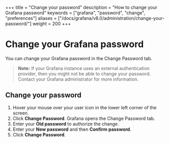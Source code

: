 +++
title = "Change your password"
description = "How to change your Grafana password"
keywords = ["grafana", "password", "change", "preferences"]
aliases = ["/docs/grafana/v8.0/administration/change-your-password/"]
weight = 200
+++

# Change your Grafana password

You can change your Grafana password in the Change Password tab.

> **Note:** If your Grafana instance uses an external authentication provider, then you might not be able to change your password. Contact your Grafana administrator for more information.

## Change your password

1. Hover your mouse over your user icon in the lower left corner of the screen.
1. Click **Change Password**. Grafana opens the Change Password tab.
1. Enter your **Old password** to authorize the change.
1. Enter your **New password** and then **Confirm password**.
1. Click **Change Password**.
